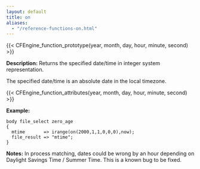 ```yaml
---
layout: default
title: on
aliases:
  - "/reference-functions-on.html"
---
```


{{< CFEngine_function_prototype(year, month, day, hour, minute, second) >}}

**Description:** Returns the specified date/time in integer system representation.

The specified date/time is an absolute date in the local timezone.

{{< CFEngine_function_attributes(year, month, day, hour, minute, second) >}}

**Example:**

```cf3
body file_select zero_age
{
  mtime       => irange(on(2000,1,1,0,0,0),now);
  file_result => "mtime";
}
```

**Notes:**
In process matching, dates could be wrong by an hour depending on Daylight
Savings Time / Summer Time. This is a known bug to be fixed.
